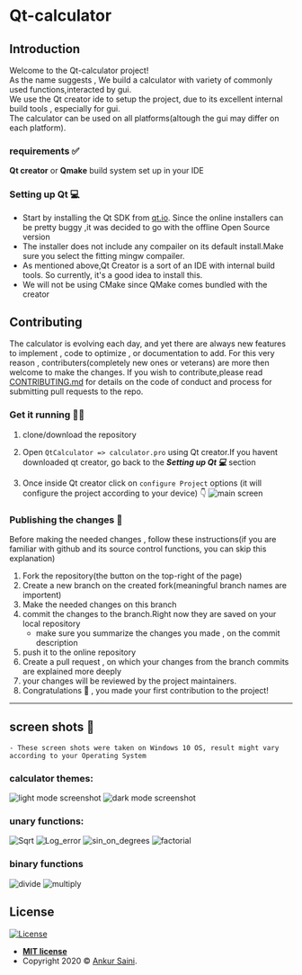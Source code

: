 # Qt-calculator
## Introduction
Welcome to the Qt-calculator project!</br>
As the name suggests , We build a calculator with variety of commonly used functions,interacted by gui.</br>
We use the Qt creator ide to setup the project, due to its excellent internal build tools , especially for gui. </br>
The calculator can be used on all platforms(altough the gui may differ on each platform).</br>



### requirements ✅
**Qt creator** or **Qmake** build system set up in your IDE

### Setting up Qt 💻
* Start by installing the Qt SDK from [qt.io](https://www.qt.io/download). Since the online installers can be pretty buggy ,it was decided to go with the offline Open Source version
* The installer does not include any compailer on its default install.Make sure you select the fitting mingw compailer.
* As mentioned above,Qt Creator is a sort of an IDE with internal build tools. So currently, it's a good idea to install this.
* We will not be using CMake since QMake comes bundled with the creator

## Contributing
The calculator is evolving each day, and yet there are always new features to implement , code to optimize , or documentation to add.
For this very reason , contributers(completely new ones or veterans) are more then welcome to make the changes.
If you wish to contribute,please read [CONTRIBUTING.md](https://github.com/Arsenic-ATG/Qt-calculator/blob/master/CONTRIBUTING.md) for details on the code of conduct and process for submitting pull requests to the repo.

### Get it running 🏃‍♂️
1. clone/download the repository

1. Open ```QtCalculator => calculator.pro``` using Qt creator.If you havent downloaded qt creator, go back to the ***Setting up Qt 💻*** section

1. Once inside Qt creator click on ```configure Project``` options (it will configure the project according to your device) 👇
![main screen](https://github.com/Arsenic-ATG/Qt-calculator/blob/master/screenshots/instructions.png)

### Publishing the changes 🔧
Before making the needed changes , follow these instructions(if you are familiar with github and its source control functions, you can skip this explanation)
1. Fork the repository(the button on the top-right of the page)
1. Create a new branch on the created fork(meaningful branch names are importent)
1. Make the needed changes on this branch
1. commit the changes to the branch.Right now they are saved on your local repository
    - make sure you summarize the changes you made , on the commit description
1. push it to the online repository
1. Create a pull request , on which your changes from the branch commits are explained more deeply
1. your changes will be reviewed by the project maintainers.
1. Congratulations 🎉 , you made your first contribution to the project!



---
## screen shots 📸
```
- These screen shots were taken on Windows 10 OS, result might vary according to your Operating System
```
### calculator themes:
![light mode screenshot](https://user-images.githubusercontent.com/94454456/228864882-e7d9558a-facc-4e7d-a48a-4c5c1f2912af.png)
![dark mode screenshot](https://user-images.githubusercontent.com/94454456/228865275-a596d267-f213-4a11-8d17-0c17a3bfcc73.png)

### unary functions:

![Sqrt](https://user-images.githubusercontent.com/94454456/228865918-667add86-f5f8-4e82-bbab-e930266c6032.png)
![Log_error](https://user-images.githubusercontent.com/94454456/228866137-8bead345-6ff9-491d-8706-15aafa1149fe.png)
![sin_on_degrees](https://user-images.githubusercontent.com/94454456/228866445-40649182-6ea9-460a-9f0b-30cc1d013c47.png)
![factorial](https://user-images.githubusercontent.com/94454456/228867444-c633ceb5-5930-4178-b28e-2736eea29657.png)


### binary functions
![divide](https://user-images.githubusercontent.com/94454456/228867052-22f27aed-c21a-479c-b4ed-8f7e7d3dcd9a.png)
![multiply](https://user-images.githubusercontent.com/94454456/228867254-3ff3cbe9-e2a3-4119-b0e8-72853d9da059.png)


## License

[![License](http://img.shields.io/:license-mit-blue.svg?style=flat-square)](http://badges.mit-license.org)

- **[MIT license](http://opensource.org/licenses/mit-license.php)**
- Copyright 2020 © <a href="https://github.com/Arsenic-ATG" target="_blank">Ankur Saini</a>.
